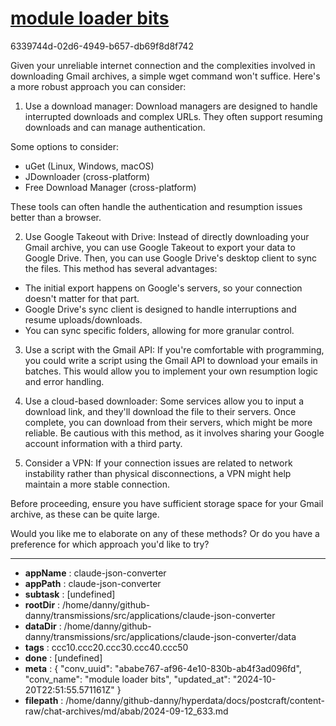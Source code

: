 # [module loader bits](https://claude.ai/chat/ababe767-af96-4e10-830b-ab4f3ad096fd)

6339744d-02d6-4949-b657-db69f8d8f742

 Given your unreliable internet connection and the complexities involved in downloading Gmail archives, a simple wget command won't suffice. Here's a more robust approach you can consider:

1. Use a download manager: 
Download managers are designed to handle interrupted downloads and complex URLs. They often support resuming downloads and can manage authentication.

Some options to consider:

- uGet (Linux, Windows, macOS)
- JDownloader (cross-platform)
- Free Download Manager (cross-platform)

These tools can often handle the authentication and resumption issues better than a browser.

2. Use Google Takeout with Drive:
Instead of directly downloading your Gmail archive, you can use Google Takeout to export your data to Google Drive. Then, you can use Google Drive's desktop client to sync the files. This method has several advantages:

- The initial export happens on Google's servers, so your connection doesn't matter for that part.
- Google Drive's sync client is designed to handle interruptions and resume uploads/downloads.
- You can sync specific folders, allowing for more granular control.

3. Use a script with the Gmail API:
If you're comfortable with programming, you could write a script using the Gmail API to download your emails in batches. This would allow you to implement your own resumption logic and error handling.

4. Use a cloud-based downloader:
Some services allow you to input a download link, and they'll download the file to their servers. Once complete, you can download from their servers, which might be more reliable. Be cautious with this method, as it involves sharing your Google account information with a third party.

5. Consider a VPN:
If your connection issues are related to network instability rather than physical disconnections, a VPN might help maintain a more stable connection.

Before proceeding, ensure you have sufficient storage space for your Gmail archive, as these can be quite large.

Would you like me to elaborate on any of these methods? Or do you have a preference for which approach you'd like to try?

---

* **appName** : claude-json-converter
* **appPath** : claude-json-converter
* **subtask** : [undefined]
* **rootDir** : /home/danny/github-danny/transmissions/src/applications/claude-json-converter
* **dataDir** : /home/danny/github-danny/transmissions/src/applications/claude-json-converter/data
* **tags** : ccc10.ccc20.ccc30.ccc40.ccc50
* **done** : [undefined]
* **meta** : {
  "conv_uuid": "ababe767-af96-4e10-830b-ab4f3ad096fd",
  "conv_name": "module loader bits",
  "updated_at": "2024-10-20T22:51:55.571161Z"
}
* **filepath** : /home/danny/github-danny/hyperdata/docs/postcraft/content-raw/chat-archives/md/abab/2024-09-12_633.md